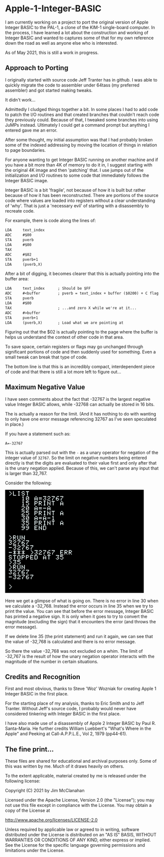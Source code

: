 # Apple-1-Integer-BASIC
I am currently working on a project to port the original version of Apple Integer BASIC to the PAL-1, a clone of the KIM-1 single-board computer. In the process, I have learned a lot about the construction and working of Integer BASIC and wanted to captures some of that for my own reference down the road as well as anyone else who is interested.

As of May 2021, this is still a work in progress.


## Approach to Porting

I originally started with source code Jeff Tranter has in github. I was able to quickly migrate the code to assembler under 64tass (my preferred assembler) and got started making tweaks.

It didn't work...

Admittedly I cludged things together a bit. In some places I had to add code to patch the I/O routines and that created branches that couldn't reach code they previously could. Because of that, I tweaked some branches into using JuMPs instead. Ultimately I could get a command prompt but anything I entered gave me an error.

After some thought, my initial assumption was that I had probably broken some of the indexed addressing by moving the location of things in relation to page boundaries.

For anyone wanting to get Integer BASIC running on another machine and if you have a bit more than 4K of memory to do it in, I suggest starting with the original 4K image and then 'patching' that. I use jumps out of the initialization and I/O routines to some code that immediately follows the Integer BASIC image.

Integer BASIC is a bit 'fragile', not because of how it is built but rather because of how it has been reconstructed. There are portions of the source code where values are loaded into registers without a clear understanding of 'why'. That is just a 'necessary evil' of starting with a disassembly to recreate code.

For example, there is code along the lines of:

```
LDA     text_index
ADC     #$00
STA     pverb
LDA     #$00
TAX
ADC     #$02
STA     pverb+1
LDA     (pverb,X)
```

After a bit of digging, it becomes clearer that this is actually pointing into the buffer area:

```
LDA     text_index      ; Should be $FF
ADC     #<buffer        ; pverb = text_index + buffer ($0200) + C flag
STA     pverb
LDA     #$00
TAX                     ; ...and zero X while we're at it...
ADC     #>buffer        
STA     pverb+1
LDA     (pverb,X)       ; Load what we are pointing at
```       

Figuring out that the $02 is actually pointing to the page where the buffer is helps us understand the context of other code in that area.

To save space, certain registers or flags may go unchanged through significant portions of code and then suddenly used for something. Even a small tweak can break that type of code.

The bottom line is that this is an incredibly compact, interdependent piece of code and that there is still a lot more left to figure out...


## Maximum Negative Value

I have seen comments about the fact that -32767 is the largest negative value Integer BASIC allows, while -32768 can actually be stored in 16 bits.

The is actually a reason for the limit. (And it has nothing to do with wanting to only have one error message referencing 32767 as I've seen speculated in place.)

If you have a statement such as:

```
A=-32767
```
This is actually parsed out with the `-` as a unary operator for negation of the integer value of `32767`. So the limit on negative numbers being entered directly is that the digits are evaluated to their value first and only after that is the unary negation applied. Because of this, we can't parse any input that is larger than 32,767.

Consider the following:

![Negative Numbers](https://github.com/w4jbm/Apple-1-Integer-BASIC/raw/main/images/neg_num.png)

Here we get a glimpse of what is going on. There is no error in line 30 when we calculate a -32,768. Instead the error occurs in line 35 when we try to print the value. You can see that before the error message, Integer BASIC has printed a negative sign. It is only when it goes to try to convert the magnitude (excluding the sign) that it encounters the error (and throws the error message).

If we delete line 35 (the print statement) and run it again, we can see that the value of -32,768 is calculated and there is no error message.

So there the value -32,768 was not excluded on a whim. The limit of -32,767 is the result of how the unary negation operator interacts with the magnitude of the number in certain situations.


## Credits and Recognition

First and most obvious, thanks to Steve 'Woz' Wozniak for creating Apple 1 Integer BASIC in the first place.

For the starting place of my analysis, thanks to Eric Smith and to Jeff Tranter. Without Jeff's source code, I probably would never have considered tinkering with Integer BASIC in the first place.

I have also made use of a disassembly of Apple 2 Integer BASIC by Paul R. Santa-Maria. He further credits William Luebbert's "What's Where in the Apple" and Peeking at Call-A.P.P.L.E., Vol 2, 1979 (pp44-61).


## The fine print...

These files are shared for educational and archival purposes only. Some of this was written by me. Much of it draws heavily on others.

To the extent applicable, material created by me is released under the following license:

Copyright (C) 2021 by Jim McClanahan

Licensed under the Apache License, Version 2.0 (the "License");
you may not use this file except in compliance with the License.
You may obtain a copy of the License at

  http://www.apache.org/licenses/LICENSE-2.0

Unless required by applicable law or agreed to in writing, software
distributed under the License is distributed on an "AS IS" BASIS,
WITHOUT WARRANTIES OR CONDITIONS OF ANY KIND, either express or implied.
See the License for the specific language governing permissions and
limitations under the License.
